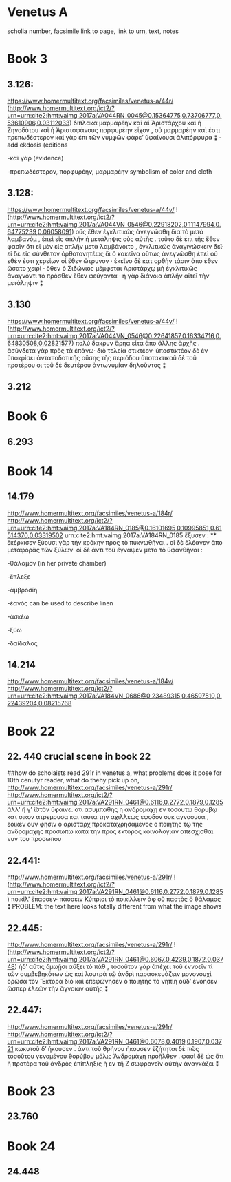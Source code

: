 # Venetus A
scholia number, facsimile link to page, link to urn, text, notes
# Book 3
## 3.126:
https://www.homermultitext.org/facsimiles/venetus-a/44r/
(http://www.homermultitext.org/ict2/?urn=urn:cite2:hmt:vaimg.2017a:VA044RN_0045@0.15364775,0.73706777,0.53610906,0.03112033)
 δίπλακα μαρμαρέην καὶ αἱ Ἀριστάρχου καὶ ἡ Ζηνοδότου καὶ ἡ Ἀριστοφάνους πορφυρέην εἶχον , οὐ μαρμαρέην καὶ ἐστι πρεπωδέστερον καὶ γὰρ ἐπι τῶν νυμφῶν φάρε’ ὑφαίνουσι ἀλιπόρφυρα ⁑
 -add ekdosis (editions
 
 -καὶ γὰρ (evidence)
 
 -πρεπωδέστερον, πορφυρέην, μαρμαρέην symbolism of color and cloth
 ## 3.128:
 https://www.homermultitext.org/facsimiles/venetus-a/44v/
!(http://www.homermultitext.org/ict2/?urn=urn:cite2:hmt:vaimg.2017a:VA044VN_0546@0.22918202,0.11147994,0.64775239,0.06058091)
 οὕς ἔθεν ἐγκλιτικῶς ἀνεγνώσθη δια τὸ μετὰ λαμβανόμ , ἐπεὶ εἰς ἁπλῆν ἡ μετάληψις οὗς αὐτῆς . τοῦτο δὲ ἐπι τῆς ἔθεν φασὶν ὅτι εἰ μὲν εἰς απλῆν μετὰ λαμβάνοιτο , ἐγκλιτικῶς ἀναγινώσκειν δεῖ· εἰ δὲ εἰς σύνθετον ὀρθοτονητέως δι ὃ κακεῖνα οὕτως ἀνεγνώσθη ἐπεὶ οὐ εθέν ἐστι χερείων οἱ ἕθεν ὤτρυνον · ἐκεῖνο δὲ κατ ορθὴν τάσιν ἀπο έθεν ὤσατο χειρί · ὅθεν ὁ Σιδώνιος μέμφεται Ἀριστάρχῳ μὴ ἐγκλιτικῶς ἀναγνόντι τὸ πρόσθεν ἕθεν φεύγοντα · ἡ γὰρ διάνοια ἁπλῆν αἰτεῖ τὴν μετάληψιν ⁑
 ## 3.130
 https://www.homermultitext.org/facsimiles/venetus-a/44v/
 !(http://www.homermultitext.org/ict2/?urn=urn:cite2:hmt:vaimg.2017a:VA044VN_0546@0.22641857,0.16334716,0.64830508,0.02821577)
 πολύ δακρυν ἅρηα εἶτα ἀπο ἄλλης ἀρχῆς . ἀσύνδετα γὰρ πρὸς τὰ ἐπάνω· διὸ τελεία στικτέον· ὑποστικτέον δὲ ἐν ὑποκρίσει ἀνταποδοτικῆς οὔσης τῆς περιόδου ὑποτακτικοῦ δὲ τοῦ προτέρου οι τοῦ δὲ δευτέρου ἀντωνυμίαν δηλοῦντος ⁑
 ## 3.212
 # Book 6
 ## 6.293
 # Book 14
 ## 14.179
 http://www.homermultitext.org/facsimiles/venetus-a/184r/
 http://www.homermultitext.org/ict2/?urn=urn:cite2:hmt:vaimg.2017a:VA184RN_0185@0.16101695,0.10995851,0.61514370,0.03319502
 urn:cite2:hmt:vaimg.2017a:VA184RN_0185
 ἔξυσεν : ** ἐκέρκισεν ξύουσι γὰρ τὴν κρόκην προς τὸ πυκνωθῆναι . οἱ δὲ ἐλέανεν ἀπο μεταφορᾶς τῶν ξύλων· οἱ δὲ ἀντι τοῦ ἔγναψεν μετα τὸ ὑφανθῆναι :
 
 -θάλαμον (in her private chamber)
 
 -ἔπλεξε
 
 -ἀμβροσίη
 
 -ἑανός can be used to describe linen
 
 -ἀσκέω
 
 -ξύω
 
 -δαίδαλος
 
 ## 14.214
 http://www.homermultitext.org/facsimiles/venetus-a/184v/
 http://www.homermultitext.org/ict2/?urn=urn:cite2:hmt:vaimg.2017a:VA184VN_0686@0.23489315,0.46597510,0.22439204,0.08215768
 
# Book 22
## 22. 440 crucial scene in book 22
##how do scholaists read 291r in venetus a, what problems does it pose for 10th cenutyr reader, what do thehy pick up on, 
http://www.homermultitext.org/facsimiles/venetus-a/291r/
http://www.homermultitext.org/ict2/?urn=urn:cite2:hmt:vaimg.2017a:VA291RN_0461@0.6116,0.2772,0.1879,0.1285
ἀλλ' ἥ γ' ἱ̈στὸν ὕφαινε. 
οτι ασυμπαθης η ανδρομαχῃ εν τοσουτω θορυβῳ κατ οικον ατρεμουσα και ταυτα την αχιλλεως εφοδον ουκ αγνοουσα , εοικεν ουν φησιν ο αρισταρχ προκαταχρησαμενος ο ποιητης τῳ της ανδρομαχης προσωπω κατα την προς εκτορος κοινολογιαν απεσχισθαι νυν του προσωπου 
## 22.441:
http://www.homermultitext.org/facsimiles/venetus-a/291r/
!(http://www.homermultitext.org/ict2/?urn=urn:cite2:hmt:vaimg.2017a:VA291RN_0461@0.6116,0.2772,0.1879,0.1285)
ποικίλ’ έπασσεν· πάσσειν Κύπριοι τὸ ποικίλλειν ἀφ οῦ παστὸς ὁ θάλαμος ⁑
PROBLEM: the text here looks totally different from what the image shows
 ## 22.445:
 http://www.homermultitext.org/facsimiles/venetus-a/291r/
 ! (http://www.homermultitext.org/ict2/?urn=urn:cite2:hmt:vaimg.2017a:VA291RN_0461@0.6067,0.4239,0.1872,0.03748)
  ἡδ’ αῦτις δμωῇσι αὔξει τὸ πάθ , τοσοῦτον γὰρ ἀπέχει τοῦ ἐννοεῖν τί τῶν συμβεβηκότων ὡς καὶ λουτρὰ τῷ ἀνδρὶ παρασκευάζειν μονονουχὶ ὁρῶσα τὸν Ἕκτορα διὸ καὶ ἐπεφώνησεν ὁ ποιητὴς τὸ  νηπίη οὐδ’ ἐνόησεν ὥσπερ ἐλεῶν τὴν ἄγνοιαν αὐτῆς ⁑
 ## 22.447:
 http://www.homermultitext.org/facsimiles/venetus-a/291r/
 http://www.homermultitext.org/ict2/?urn=urn:cite2:hmt:vaimg.2017a:VA291RN_0461@0.6078,0.4019,0.1907,0.03721
 κωκυτοῦ δ’ ήκουσεν . ἀντι τοῦ θρήνου ήκουσεν ἐζήτηται δὲ πῶς τοσοῦτου γενομένου θορύβου μόλις Ἀνδρομάχη προῆλθεν . φασὶ δὲ ὡς ὅτι ἡ προτέρα τοῦ ἀνδρὸς ἐπίπληξις ἡ εν τῆ Ζ σωφρονεῖν αὐτὴν ἀναγκάζει ⁑
# Book 23
## 23.760
#  Book 24
## 24.448

